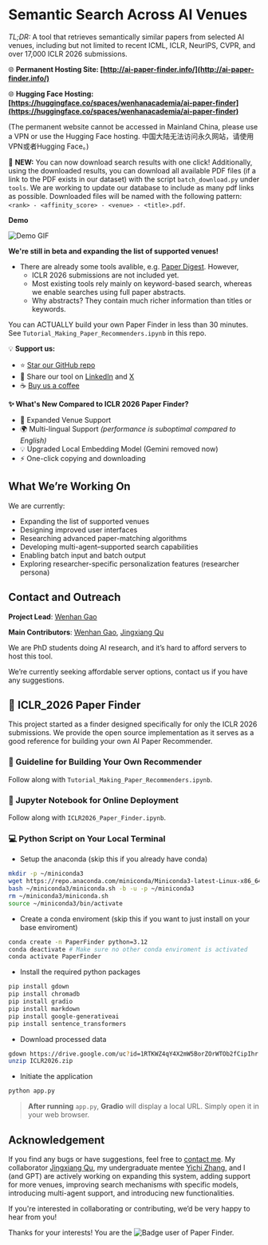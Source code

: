 # Semantic Search Across AI Venues

*TL;DR:* A tool that retrieves semantically similar papers from selected AI venues, including but not limited to recent ICML, ICLR, NeurIPS, CVPR, and over 17,000 ICLR 2026 submissions.

🌐 **Permanent Hosting Site: [http://ai-paper-finder.info/](http://ai-paper-finder.info/)** 

🌐 **Hugging Face Hosting: [https://huggingface.co/spaces/wenhanacademia/ai-paper-finder](https://huggingface.co/spaces/wenhanacademia/ai-paper-finder)** 

(The permanent website cannot be accessed in Mainland China, please use a VPN or use the Hugging Face hosting. 中国大陆无法访问永久网站，请使用VPN或者Hugging Face。)

🚀 **NEW:** You can now download search results with one click! Additionally, using the downloaded results, you can download all available PDF files (if a link to the PDF exists in our dataset) with the script `batch_download.py` under `tools`. We are working to update our database to include as many pdf links as possible. Downloaded files will be named with the following pattern: `<rank> - <affinity_score> - <venue> - <title>.pdf`.

**Demo**

![Demo GIF](AI_paper_finder_demo2.gif)

**We're still in beta and expanding the list of supported venues!**

- There are already some tools avalible, e.g. [Paper Digest](https://www.paperdigest.org/). However,
	- ICLR 2026 submissions are not included yet.
	- Most existing tools rely mainly on keyword-based search, whereas we enable searches using full paper abstracts.
	- Why abstracts? They contain much richer information than titles or keywords.


You can ACTUALLY build your own Paper Finder in less than 30 minutes. See `Tutorial_Making_Paper_Recommenders.ipynb` in this repo.

💡 **Support us:**

* ⭐ [Star our GitHub repo](https://github.com/wenhangao21/ICLR26_Paper_Finder)
* 🔗 Share our tool on [LinkedIn](https://www.linkedin.com/in/wenhan-gao-2311611b4/) and [X](https://x.com/Wenhanacademia)
* ☕ [Buy us a coffee](https://buymeacoffee.com/wenhanacado)

**✨ What's New Compared to ICLR 2026 Paper Finder?**
- 🧭 Expanded Venue Support
- 🌍 Multi-lingual Support *(performance is suboptimal compared to English)*
- 💡 Upgraded Local Embedding Model (Gemini removed now)
- ⚡ One-click copying and downloading

## What We’re Working On

We are currently:

* Expanding the list of supported venues
* Designing improved user interfaces
* Researching advanced paper-matching algorithms
* Developing multi-agent–supported search capabilities
* Enabling batch input and batch output
* Exploring researcher-specific personalization features (researcher persona)

## Contact and Outreach

**Project Lead**: [Wenhan Gao](https://wenhangao21.github.io/)

**Main Contributors**: [Wenhan Gao](https://wenhangao21.github.io/), [Jingxiang Qu](https://qujx.github.io/)

We are PhD students doing AI research, and it’s hard to afford servers to host this tool.

We’re currently seeking affordable server options, contact us if you have any suggestions.



## 🚀 ICLR_2026 Paper Finder
This project started as a finder designed specifically for only the ICLR 2026 submissions. We provide the open source implementation as it serves as a good reference for building your own AI Paper Recommender.

### 📓 Guideline for Building Your Own Recommender
Follow along with `Tutorial_Making_Paper_Recommenders.ipynb`. 

### 📓 Jupyter Notebook for Online Deployment
Follow along with `ICLR2026_Paper_Finder.ipynb`. 

### 💻 Python Script on Your Local Terminal
- Setup the anaconda (skip this if you already have conda)
```bash
mkdir -p ~/miniconda3
wget https://repo.anaconda.com/miniconda/Miniconda3-latest-Linux-x86_64.sh -O ~/miniconda3/miniconda.sh
bash ~/miniconda3/miniconda.sh -b -u -p ~/miniconda3
rm ~/miniconda3/miniconda.sh
source ~/miniconda3/bin/activate
```

- Create a conda enviroment (skip this if you want to just install on your base enviroment)
```bash
conda create -n PaperFinder python=3.12
conda deactivate # Make sure no other conda enviroment is activated
conda activate PaperFinder
```

-  Install the required python packages
```bash
pip install gdown
pip install chromadb
pip install gradio
pip install markdown
pip install google-generativeai
pip install sentence_transformers
```
- Download processed data
```bash
gdown https://drive.google.com/uc?id=1RTKWZ4qY4X2mW5BorZOrWTOb2fCipIhr
unzip ICLR2026.zip
```	

- Initiate the application
```bash
python app.py
```	

> **After running** `app.py`, **Gradio** will display a local URL. Simply open it in your web browser.

## Acknowledgement
If you find any bugs or have suggestions, feel free to [contact me](https://wenhangao21.github.io/).
My collaborator [Jingxiang Qu](https://qujx.github.io/), my undergraduate mentee [Yichi Zhang](https://yichixiaoju.github.io/YichiZhang.github.io/), and I (and GPT) are actively working on expanding this system, adding support for more venues, improving search mechanisms with specific models, introducing multi-agent support, and introducing new functionalities.

If you're interested in collaborating or contributing, we’d be very happy to hear from you!

Thanks for your interests! You are the ![Badge](https://hitscounter.dev/api/hit?url=https%3A%2F%2Fgithub.com%2Fwenhangao21%2FICLR26_Paper_Finder&label=Paper_Finder&icon=book-half&color=%239ec5fe&message=&style=flat&tz=UTC) user of Paper Finder.


